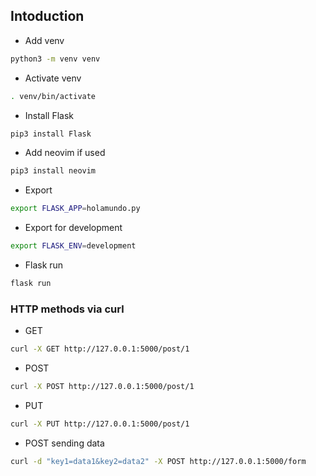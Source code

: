 ## Intoduction
* Add venv
```sh
python3 -m venv venv
```
* Activate venv
```sh
. venv/bin/activate
```
* Install Flask
```sh
pip3 install Flask
```
* Add neovim if used
```sh
pip3 install neovim
```
* Export 
```sh
export FLASK_APP=holamundo.py
```
* Export for development
```sh
export FLASK_ENV=development
```
* Flask run
```sh
flask run
```
### HTTP methods via curl
* GET
```sh
curl -X GET http://127.0.0.1:5000/post/1
```
* POST
```sh
curl -X POST http://127.0.0.1:5000/post/1
```
* PUT
```sh
curl -X PUT http://127.0.0.1:5000/post/1
```
* POST sending data
```sh
curl -d "key1=data1&key2=data2" -X POST http://127.0.0.1:5000/form
```
